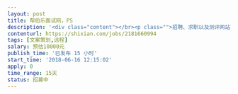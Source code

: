 ```yaml
---                
layout: post       
title: 帮伯乐面试网，PS           
description: '<div class="content"></br><p class="">招聘、求职以及测评网站有，PC端和微信公众号，主要关注教育培训行业的招聘和求职，现在需要一名兼职的文案与编辑。文章涉猎范围可以是教学技巧、师生沟通（培训机构）、教务管理、培训市场状况与发展、培训机构的销售、教培机构人员的职业发展、教培行业业界新闻与事件的点评、本公司以及网站的新闻、互联网业界的新闻与事件点评等等题材。</br><br/>每周发布1+以上文章，发布渠道为网站、微信公众号、微博等，并协助传播。</p></br></div>'     
contenturl: https://shixian.com/jobs/2181660994      
tags: [文案策划,远程]            
salary: 预估10000元          
publish_time: '已发布 15 小时'         
start_time: '2018-06-16 12:15:02'           
apply: 0                   
time_range: 15天              
status: 招募中                  
---                 
```

